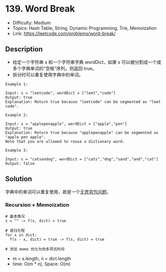 # 139. Word Break

- Difficulty: Medium
- Topics: Hash Table, String, Dynamic Programming, Trie, Memoization
- Link: https://leetcode.com/problems/word-break/

## Description

- 给定一个字符串 s 和一个字符串字典 wordDict，如果 s 可以被分割成一个或多个字典单词的“空格”序列，则返回 true。
- 拆分时可以重复使用字典中的单词。

```shell
Example 1:

Input: s = "leetcode", wordDict = ["leet","code"]
Output: true
Explanation: Return true because "leetcode" can be segmented as "leet code".

Example 2:

Input: s = "applepenapple", wordDict = ["apple","pen"]
Output: true
Explanation: Return true because "applepenapple" can be segmented as "apple pen apple".
Note that you are allowed to reuse a dictionary word.

Example 3:

Input: s = "catsandog", wordDict = ["cats","dog","sand","and","cat"]
Output: false
```

## Solution

字典中的单词可以重复使用，故是一个[无界背包问题](https://zh.wikipedia.org/wiki/%E8%83%8C%E5%8C%85%E9%97%AE%E9%A2%98)。

### Recursion + Memoization

```shell
# 基本情况
s = "" -> f(s, dict) = true

# 递归方程
for x in dict:
  f(s - x, dict) = true -> f(s, dict) = true

# 添加 memo 优化为伪多项式时间
```

- m = s.length, n = dict.length
- time: O(m \* n), Space: O(m)

